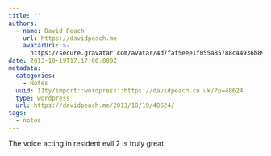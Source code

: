 ```yaml
---
title: ''
authors:
  - name: David Peach
    url: https://davidpeach.me
    avatarUrl: >-
      https://secure.gravatar.com/avatar/4d7faf5eee1f055a85788c44936b8995eaab6dfb004e7854ec747ccb272e91ee?s=96&d=mm&r=g
date: 2013-10-19T17:17:00.000Z
metadata:
  categories:
    - Notes
  uuid: 11ty/import::wordpress::https://davidpeach.co.uk/?p=48624
  type: wordpress
  url: https://davidpeach.me/2013/10/19/48624/
tags:
  - notes
---
```

The voice acting in resident evil 2 is truly great.